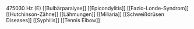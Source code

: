 475030 Hz (E)
[[Bulbärparalyse]]
[[Epicondylitis]]
[[Fazio-Londe-Syndrom]]
[[Hutchinson-Zähne]]
[[Lähmungen]]
[[Miliaria]]
[[Schweißdrüsen Diseases]]
[[Syphilis]]
[[Tennis Elbow]]